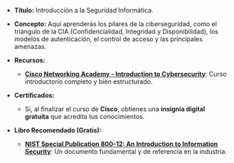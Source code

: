 - **Título:** Introducción a la Seguridad Informática.
    
- **Concepto:** Aquí aprenderás los pilares de la ciberseguridad, como el triángulo de la CIA (Confidencialidad, Integridad y Disponibilidad), los modelos de autenticación, el control de acceso y las principales amenazas.
    
- **Recursos:**
    
    - **[Cisco Networking Academy - Introduction to Cybersecurity](https://www.netacad.com/courses/cybersecurity/introduction-cybersecurity)**: Curso introductorio completo y bien estructurado.
        
- **Certificados:**
    
    - Sí, al finalizar el curso de **Cisco**, obtienes una **insignia digital gratuita** que acredita tus conocimientos.
        
- **Libro Recomendado (Gratis):**
    
    - **[NIST Special Publication 800-12: An Introduction to Information Security](https://csrc.nist.gov/publications/detail/sp/800-12/rev-1/final)**: Un documento fundamental y de referencia en la industria.